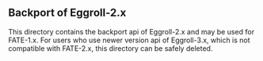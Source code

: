 ## Backport of Eggroll-2.x

This directory contains the backport api of Eggroll-2.x and may be used for FATE-1.x.
For users who use newer version api of Eggroll-3.x, 
which is not compatible with FATE-2.x, this directory can be safely deleted.
